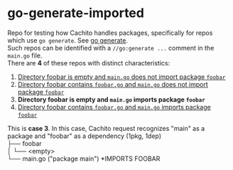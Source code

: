 # go-generate-imported

Repo for testing how Cachito handles packages, specifically for repos which use `go generate`. See [go generate](https://go.dev/blog/generate). <br/>
Such repos can be identified with a `//go:generate ...` comment in the `main.go` file. <br/>
There are **4** of these repos with distinct characteristics: <br/>
1. [Directory foobar is empty and `main.go` does not import package `foobar`](https://github.com/cachito-testing/go-generate) <br/>
2. [Directory foobar contains `foobar.go` and `main.go` does not import package `foobar`](https://github.com/cachito-testing/go-generate-generated) <br/>
3. **Directory foobar is empty and `main.go` imports package `foobar`** <br/>
4. [Directory foobar contains `foobar.go` and `main.go` imports package `foobar`](https://github.com/cachito-testing/go-generate-imported-generated) <br/>

This is **case 3**. In this case, Cachito request recognizes "main" as a package and "foobar" as a dependency (1pkg, 1dep) <br/>
├── foobar <br/>
│   └── \<empty> <br/>
└── main.go ("package main") *IMPORTS FOOBAR <br/>

